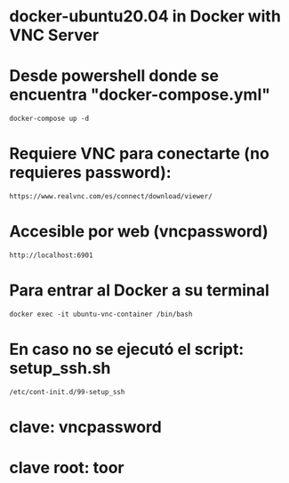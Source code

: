 # docker-ubuntu20.04 in Docker with VNC Server

# Desde powershell donde se encuentra "docker-compose.yml"
	docker-compose up -d

# Requiere VNC para conectarte (no requieres password):
	https://www.realvnc.com/es/connect/download/viewer/

# Accesible por web (vncpassword)
	http://localhost:6901 

# Para entrar al Docker a su terminal
	docker exec -it ubuntu-vnc-container /bin/bash

# En caso no se ejecutó el script: setup_ssh.sh 
	/etc/cont-init.d/99-setup_ssh 

# clave: vncpassword
# clave root: toor

